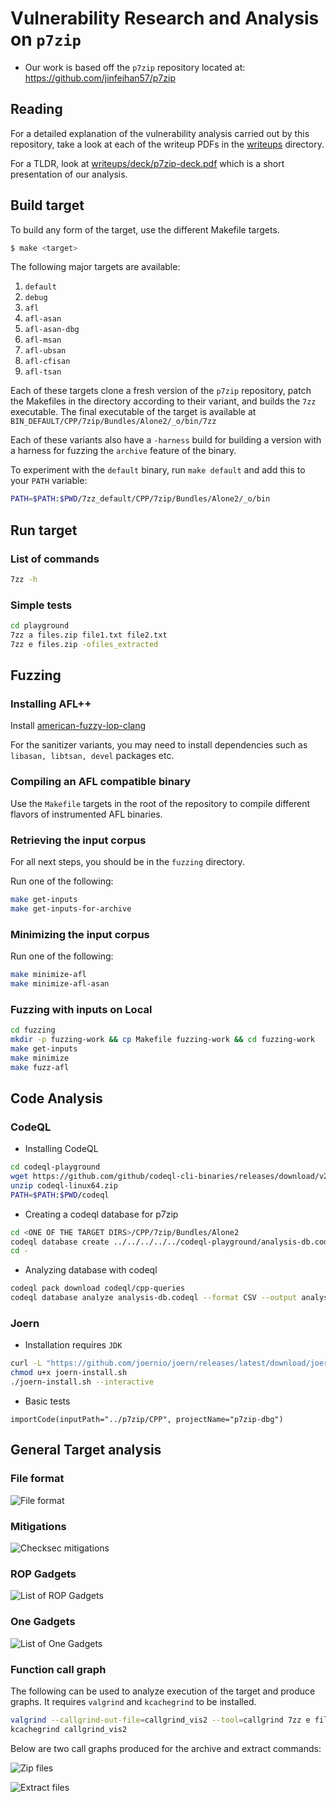 # Vulnerability Research and Analysis on `p7zip`

- Our work is based off the `p7zip` repository located at: https://github.com/jinfeihan57/p7zip

## Reading

For a detailed explanation of the vulnerability analysis carried out by this repository, take a look at each of the writeup PDFs in the [writeups](./writeups/) directory.

For a TLDR, look at [writeups/deck/p7zip-deck.pdf](./writeups/deck/p7zip-deck.pdf) which is a short presentation of our analysis.

## Build target

To build any form of the target, use the different Makefile targets.

```bash
$ make <target>
```

The following major targets are available:

1. `default`
2. `debug`
3. `afl`
4. `afl-asan`
5. `afl-asan-dbg`
6. `afl-msan`
7. `afl-ubsan`
8. `afl-cfisan`
9. `afl-tsan`

Each of these targets clone a fresh version of the `p7zip` repository, patch the Makefiles in the directory according to their variant, and builds the `7zz` executable. The final executable of the target is available at `BIN_DEFAULT/CPP/7zip/Bundles/Alone2/_o/bin/7zz`

Each of these variants also have a `-harness` build for building a version with a harness for fuzzing the `archive` feature of the binary.

To experiment with the `default` binary, run `make default` and add this to your `PATH` variable:

```bash
PATH=$PATH:$PWD/7zz_default/CPP/7zip/Bundles/Alone2/_o/bin
```

## Run target

### List of commands

```bash
7zz -h
```

### Simple tests

```bash
cd playground
7zz a files.zip file1.txt file2.txt
7zz e files.zip -ofiles_extracted
```

## Fuzzing

### Installing AFL++

Install [american-fuzzy-lop-clang](https://github.com/AFLplusplus/AFLplusplus)

For the sanitizer variants, you may need to install dependencies such as `libasan, libtsan, devel` packages etc.

### Compiling an AFL compatible binary

Use the `Makefile` targets in the root of the repository to compile different flavors of instrumented AFL binaries.

### Retrieving the input corpus

For all next steps, you should be in the `fuzzing` directory.

Run one of the following:

```bash
make get-inputs
make get-inputs-for-archive
```

### Minimizing the input corpus

Run one of the following:

```bash
make minimize-afl
make minimize-afl-asan
```

### Fuzzing with inputs on Local

```bash
cd fuzzing
mkdir -p fuzzing-work && cp Makefile fuzzing-work && cd fuzzing-work
make get-inputs
make minimize
make fuzz-afl
```

## Code Analysis

### CodeQL

- Installing CodeQL

```bash
cd codeql-playground
wget https://github.com/github/codeql-cli-binaries/releases/download/v2.13.0/codeql-linux64.zip
unzip codeql-linux64.zip
PATH=$PATH:$PWD/codeql
```

- Creating a codeql database for p7zip

```bash
cd <ONE OF THE TARGET DIRS>/CPP/7zip/Bundles/Alone2
codeql database create ../../../../../codeql-playground/analysis-db.codeql -l cpp -c "make -B -f makefile.gcc" --overwrite
cd -
```

- Analyzing database with codeql

```bash
codeql pack download codeql/cpp-queries
codeql database analyze analysis-db.codeql --format CSV --output analysis.csv
```

### Joern

- Installation requires `JDK`

```bash
curl -L "https://github.com/joernio/joern/releases/latest/download/joern-install.sh" -o joern-install.sh
chmod u+x joern-install.sh
./joern-install.sh --interactive
```

- Basic tests

```joern
importCode(inputPath="../p7zip/CPP", projectName="p7zip-dbg")
```
## General Target analysis

### File format

![File format](screenshots/file_format.png)

### Mitigations

![Checksec mitigations](screenshots/checksec_mitigations.png)

### ROP Gadgets

![List of ROP Gadgets](screenshots/rop_gadgets.png)

### One Gadgets

![List of One Gadgets](screenshots/one_gadgets.png)

### Function call graph

The following can be used to analyze execution of the target and produce graphs. It requires `valgrind` and `kcachegrind` to be installed.

```bash
valgrind --callgrind-out-file=callgrind_vis2 --tool=callgrind 7zz e files.zip -ofiles_extracted
kcachegrind callgrind_vis2
```

Below are two call graphs produced for the archive and extract commands:

![Zip files](screenshots/func_call_graph1.png)

![Extract files](screenshots/func_call_graph2.png)

